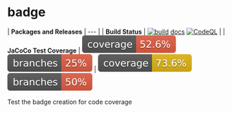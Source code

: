 # badge
| __Packages and Releases__ | --- |
| __Build Status__ | [![build](https://github.com/nunompassos/badge/workflows/build/badge.svg)](https://github.com/nunompassos/badge/actions/workflows/build.yml) [docs](https://github.com/nunompassos/badge/workflows/docs/badge.svg) [![CodeQL](https://github.com/nunompassos/badge/actions/workflows/codeql-analysis.yml/badge.svg)](https://github.com/nunompassos/badge/actions/workflows/codeql-analysis.yml) |
| __JaCoCo Test Coverage__ | [![coverage](https://raw.githubusercontent.com/nunompassos/badge/badges/jacoco.svg)](https://github.com/nunompassos/badge/actions/workflows/build.yml) [![branches coverage](https://raw.githubusercontent.com/nunompassos/badge/badges/branches.svg)](https://github.com/nunompassos/badge/actions/workflows/build.yml) |
![Coverage](.github/badges/jacoco.svg)
![Branches](.github/badges/branches.svg)

Test the badge creation for code coverage
